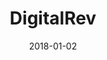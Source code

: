 ---
layout: site
title: "DigitalRev"
date: 2018-01-02
categories: [community]
version: 1.3.20
major: 1
minor: 3
patch: 20
slug: digitalrev
link: https://www.digitalrev.com/
permalink: /sites/:slug
---